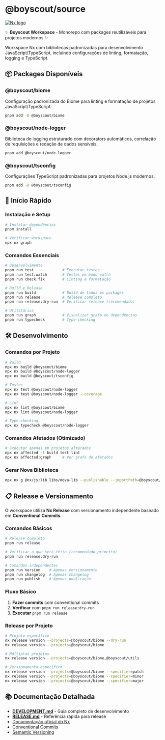 # @boyscout/source

[![Nx logo](https://raw.githubusercontent.com/nrwl/nx/master/images/nx-logo.png)](https://nx.dev)

✨ **Boyscout Workspace** - Monorepo com packages reutilizáveis para projetos modernos ✨

Workspace Nx com bibliotecas padronizadas para desenvolvimento JavaScript/TypeScript, incluindo configurações de linting, formatação, logging e TypeScript.

## 📦 Packages Disponíveis

### @boyscout/biome

Configuração padronizada do Biome para linting e formatação de projetos JavaScript/TypeScript.

```bash
pnpm add -D @boyscout/biome
```

### @boyscout/node-logger

Biblioteca de logging estruturado com decorators automáticos, correlação de requisições e redação de dados sensíveis.

```bash
pnpm add @boyscout/node-logger
```

### @boyscout/tsconfig

Configurações TypeScript padronizadas para projetos Node.js modernos.

```bash
pnpm add -D @boyscout/tsconfig
```

## 🚀 Início Rápido

### Instalação e Setup

```bash
# Instalar dependências
pnpm install

# Verificar workspace
npx nx graph
```

### Comandos Essenciais

```bash
# Desenvolvimento
pnpm run test             # Executar testes
pnpm run test:watch       # Testes em modo watch
pnpm run check:fix        # Linting e formatação

# Build e Release
pnpm run build            # Build de todos os packages
pnpm run release          # Release completo
pnpm run release:dry-run  # Verificar release (recomendado)

# Utilitários
pnpm run graph            # Visualizar grafo de dependências
pnpm run typecheck        # Type-checking
```

## 🛠️ Desenvolvimento

### Comandos por Projeto

```bash
# Build
npx nx build @boyscout/biome
npx nx build @boyscout/node-logger
npx nx build @boyscout/tsconfig

# Testes
npx nx test @boyscout/node-logger
npx nx test @boyscout/node-logger --coverage

# Lint
npx nx lint @boyscout/biome
npx nx lint @boyscout/node-logger

# Type-checking
npx nx typecheck @boyscout/node-logger
```

### Comandos Afetados (Otimizado)

```bash
# Executar apenas em projetos alterados
npx nx affected -t build test lint
npx nx affected:graph     # Ver grafo de afetados
```

### Gerar Nova Biblioteca

```bash
npx nx g @nx/js:lib libs/nova-lib --publishable --importPath=@boyscout/nova-lib
```

## 📋 Release e Versionamento

O workspace utiliza **Nx Release** com versionamento independente baseado em **Conventional Commits**.

### Comandos Básicos

```bash
# Release completo
pnpm run release

# Verificar o que será feito (recomendado primeiro)
pnpm run release:dry-run

# Comandos independentes
pnpm run version    # Apenas versionamento
pnpm run changelog  # Apenas changelog
pnpm run publish    # Apenas publicação
```

### Fluxo Básico

1. **Fazer commits** com conventional commits
2. **Verificar** com `pnpm run release:dry-run`
3. **Executar** `pnpm run release`

### Release por Projeto

```bash
# Projeto específico
nx release version --projects=@boyscout/biome --dry-run
nx release version --projects=@boyscout/biome

# Múltiplos projetos
nx release version --projects=@boyscout/biome,@boyscout/utils

# Versionamento específico
nx release version --projects=@boyscout/biome --specifier=patch
nx release version --projects=@boyscout/biome --specifier=minor
nx release version --projects=@boyscout/biome --specifier=major
```

## 📚 Documentação Detalhada

- **[DEVELOPMENT.md](./DEVELOPMENT.md)** - Guia completo de desenvolvimento
- **[RELEASE.md](./RELEASE.md)** - Referência rápida para release
- [Documentação oficial do Nx](https://nx.dev)
- [Conventional Commits](https://www.conventionalcommits.org/)
- [Semantic Versioning](https://semver.org/)
